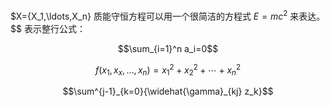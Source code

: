 $X=\{X_1,\ldots,X_n\}
质能守恒方程可以用一个很简洁的方程式 $E=mc^2$ 来表达。
$$ 表示整行公式：

$$\sum_{i=1}^n a_i=0$$

$$f(x_1,x_x,\ldots,x_n) = x_1^2 + x_2^2 + \cdots + x_n^2 $$

$$\sum^{j-1}_{k=0}{\widehat{\gamma}_{kj} z_k}$$